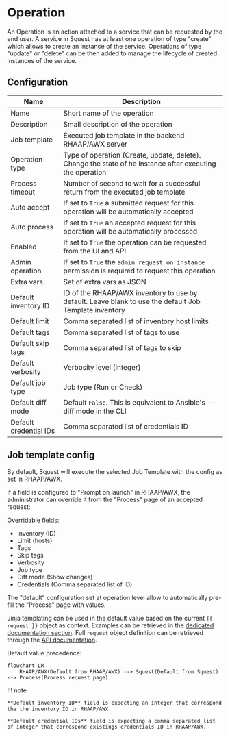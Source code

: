 # Operation

An Operation is an action attached to a service that can be requested by the end user.
A service in Squest has at least one operation of type "create" which allows to create an instance of the service.
Operations of type "update" or "delete" can be then added to manage the lifecycle of created instances of the service.


## Configuration

| Name                   | Description                                                                                               |
|------------------------|-----------------------------------------------------------------------------------------------------------|
| Name                   | Short name of the operation                                                                               |
| Description            | Small description of the operation                                                                        |
| Job template           | Executed job template in the backend RHAAP/AWX server                                                     |
| Operation type         | Type of operation (Create, update, delete). Change the state of he instance after executing the operation |
| Process timeout        | Number of second to wait for a successful return from the executed job template                           |
| Auto accept            | If set to `True` a submitted request for this operation will be automatically accepted                    |
| Auto process           | If set to `True` an accepted request for this operation will be automatically processed                   |
| Enabled                | If set to `True` the operation can be requested from the UI and API                                       |
| Admin operation        | If set to `True` the `admin_request_on_instance` permission is required to request this operation         |
| Extra vars             | Set of extra vars as JSON                                                                                 |
| Default inventory ID   | ID of the RHAAP/AWX inventory to use by default.  Leave blank to use the default Job Template inventory   |
| Default limit          | Comma separated list of inventory host limits                                                             |
| Default tags           | Comma separated list of tags to use                                                                       |
| Default skip tags      | Comma separated list of tags to skip                                                                      |
| Default verbosity      | Verbosity level (integer)                                                                                 |
| Default job type       | Job type (Run or Check)                                                                                   |
| Default diff mode      | Default `False`. This is equivalent to Ansible's --diff mode in the CLI                                   |
| Default credential IDs | Comma separated list of credentials ID                                                                    |

## Job template config

By default, Squest will execute the selected Job Template with the config as set in RHAAP/AWX. 

If a field is configured to "Prompt on launch" in RHAAP/AWX, the administrator can override it from the "Process" page of an accepted request:

Overridable fields:

- Inventory (ID)
- Limit (hosts)
- Tags
- Skip tags
- Verbosity
- Job type
- Diff mode (Show changes)
- Credentials (Comma separated list of ID)

The "default" configuration set at operation level allow to automatically pre-fill the "Process" page with values.

Jinja templating can be used in the default value based on the current `{{ request }}` object as context.
Examples can be retrieved in the [dedicated documentation section](../advanced/jinja.md). Full `request` object definition can be retrieved through the [API documentation](../../administration/api.md).

Default value precedence:

```mermaid
flowchart LR
    RHAAP/AWX(Default from RHAAP/AWX) --> Squest(Default from Squest) --> Process(Process request page)
```

!!! note

    **Default inventory ID** field is expecting an integer that correspond the the inventory ID in RHAAP/AWX.

    **Default credential IDs** field is expecting a comma separated list of integer that correspond existings credentials ID in RHAAP/AWX.
